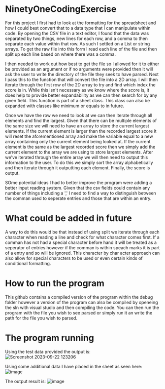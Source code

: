 # NinetyOneCodingExercise
For this project I first had to look at the formatting for the spreadsheet and how I could best convert that to a data type that I can manipulate within code. By opening the CSV file in a text editor, I found that the data was separated by two things, new lines for each row, and a comma to then separate each value within that row. As such I settled on a List or string arrays. To get the raw file into this form I read each line of the file and then split up each line based on where there was a comma.

I then needed to work out how best to get the file so I allowed for it to either be provided as an argument or if no arguments were provided then it will ask the user to write the directory of the file they seek to have parsed. Next I pass this to the function that will convert the file into a 2D array. I will then iterate through the first row of the 2D array to try and find which index the score is in. While this isn't necessary as we know where the score is, it does help to provide better expandability as we can then search for by any given field. This function is part of a sheet class. This class can also be expanded with classes like minimum or equals to in future.

Once we have the row we need to look at we can then iterate through all elements and find the largest. Given that there can be multiple elements of the same size we will need to have an array to store the current largest elements. If the current element is larger than the recorded largest score it will reset the aforementioned array and make the variable equal to a new array containing only the current element being looked at. If the current element is the same as the largest recorded score then we simply add the current element to the array we are using to store largest elements. After we've iterated through the entire array we will then need to output this information to the user. To do this we simply sort the array alphabetically and then iterate through it outputting each element. Finally, the score is output.

SOme potential ideas I had to better improve the program were adding a better input reading system. Given that the csv fields could contain any number of things including a ',' I need to find a way to distinguish between the comman used to seperate entries and those that are within an entry.

# What could be added in future
A way to do this would be that instead of using split we iterate through each character when reading a line and check for what character comes first. If a comman has not had a special character before hand it will be treated as a seperator of entries however if the comman is within speach marks it is part of a entry and so will be ignored. This character by char acter approach can also allow for special characters to be used or even certain kinds of conditional formatting.

# How to run the program
This github contains a compiled version of the program within the debug folder however a version of the program can also be compiled by openeing the sln with visual studio and then compiling the code. You can then run the program with the file you wish to see parsed or simply run it an write the path for the file you wish to parsed. 

# The program running

Using the test data provided the output is:
![Screenshot 2023-09-22 123206](https://github.com/CrazySneeze/NinetyOneCodingExercise/assets/72107671/0dc8856e-cb81-4f89-b2b4-89b01244f437)

Using some additional data I have placed in the sheet as seen here:
![image](https://github.com/CrazySneeze/NinetyOneCodingExercise/assets/72107671/790cc302-ee8d-4765-a9ac-a42351e858ab)

The output result is:
![image](https://github.com/CrazySneeze/NinetyOneCodingExercise/assets/72107671/6d9db1d1-5c72-4acc-a3b4-91e505817099)

